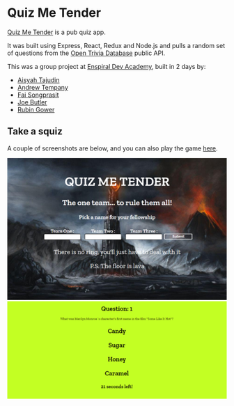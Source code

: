 # Quiz Me Tender

[Quiz Me Tender](http://quiz-me-tender.herokuapp.com/) is a pub quiz app.

It was built using Express, React, Redux and Node.js and pulls a random set of questions from the [Open Trivia Database](https://opentdb.com/) public API.

This was a group project at [Enspiral Dev Academy](https://devacademy.co.nz/), built in 2 days by:

- [Aisyah Tajudin](https://github.com/aisyah-t)
- [Andrew Tempany](https://github.com/andrewtempany)
- [Fai Songprasit](https://github.com/fai-songprasit)
- [Joe Butler](https://github.com/josef-butler)
- [Rubin Gower](https://github.com/rubin-gower)

## Take a squiz

A couple of screenshots are below, and you can also play the game [here](http://quiz-me-tender.herokuapp.com/).

![Quiz me tender start](/readme/start-page.png "Quiz me tender start page")
![Quiz me tender question page](/readme/question-page.png "Quiz me tender question page")